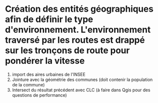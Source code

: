 # Création des entités géographiques afin de définir le type d'environnement. L'environnement traversé par les routes est drappé sur les tronçons de route pour pondérer la vitesse

1. import des aires urbaines de l'INSEE
2. Jointure avec la géométrie des communes (doit contenir la population de la commune)
3. Intersect du résultat précédent avec CLC (à faire dans Qgis pour des questions de performance)
